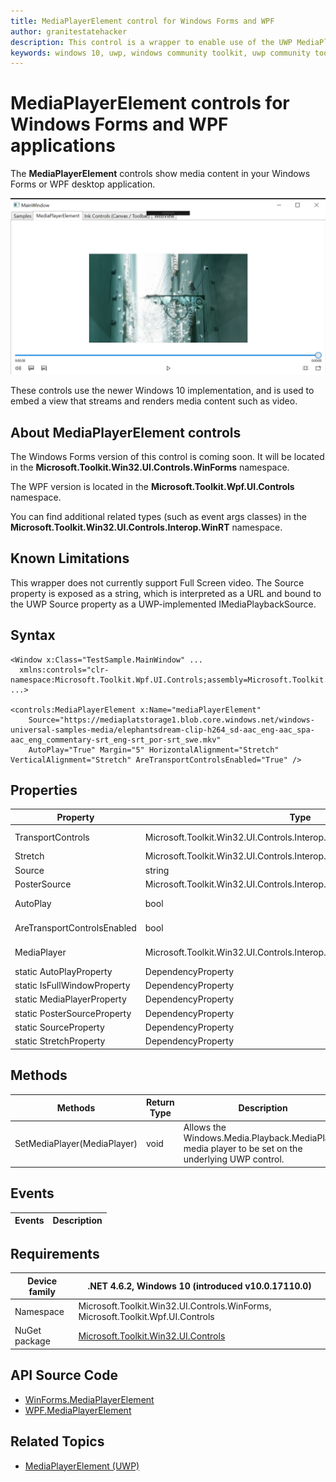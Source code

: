 ```yaml
---
title: MediaPlayerElement control for Windows Forms and WPF
author: granitestatehacker
description: This control is a wrapper to enable use of the UWP MediaPlayerElement control in Windows Forms or WPF.
keywords: windows 10, uwp, windows community toolkit, uwp community toolkit, uwp toolkit, MediaPlayerElement, Windows Forms, WPF
---
```


# MediaPlayerElement controls for Windows Forms and WPF applications

The **MediaPlayerElement** controls show media content in your Windows Forms or WPF desktop application.

![Web View Samples](../resources/images/Controls/MediaPlayerElement.png)

These controls use the newer Windows 10 implementation, and is used to embed a view that streams and renders media content such as video.  

## About MediaPlayerElement controls

The Windows Forms version of this control is coming soon. It will be located in the **Microsoft.Toolkit.Win32.UI.Controls.WinForms** namespace. 

The WPF version is located in the **Microsoft.Toolkit.Wpf.UI.Controls** namespace. 

You can find additional related types (such as event args classes) in the **Microsoft.Toolkit.Win32.UI.Controls.Interop.WinRT** namespace.

## Known Limitations
This wrapper does not currently support Full Screen video.  The Source property is exposed as a string, which is interpreted as a URL and bound to the UWP Source property as a UWP-implemented IMediaPlaybackSource.

## Syntax
```xaml
<Window x:Class="TestSample.MainWindow" ...
  xmlns:controls="clr-namespace:Microsoft.Toolkit.Wpf.UI.Controls;assembly=Microsoft.Toolkit.Wpf.UI.Controls"
...>

<controls:MediaPlayerElement x:Name="mediaPlayerElement" 
    Source="https://mediaplatstorage1.blob.core.windows.net/windows-universal-samples-media/elephantsdream-clip-h264_sd-aac_eng-aac_spa-aac_eng_commentary-srt_eng-srt_por-srt_swe.mkv"
    AutoPlay="True" Margin="5" HorizontalAlignment="Stretch"  VerticalAlignment="Stretch" AreTransportControlsEnabled="True" />
```

## Properties

| Property | Type | Description |
| -- | -- | -- |
| TransportControls | Microsoft.Toolkit.Win32.UI.Controls.Interop.WinRT.MediaTransportControls | Wrapper for Windows.UI.Xaml.Controls.MediaTransportControls |
| Stretch | Microsoft.Toolkit.Win32.UI.Controls.Interop.WinRT.Stretch | Wrapper for Windows.UI.Xaml.Media.Stretch |
| Source | string | Url for media to present. |
| PosterSource | Microsoft.Toolkit.Win32.UI.Controls.Interop.WinRT | Wrapper for Windows.UI.Xaml.Media.ImageSource |
| AutoPlay | bool | Gets or sets if the media should start immediately on initialization or not. |
| AreTransportControlsEnabled | bool | Gets or sets if the media control (pause, play, et al) should be shown. |
| MediaPlayer | Microsoft.Toolkit.Win32.UI.Controls.Interop.WinRT.MediaPlayer | Wrapper for Windows.Media.Playback.MediaPlayer || static AreTransportControlsEnabledProperty | DependencyProperty | DependencyProperty for AreTransportControlsEnabled |
| static AutoPlayProperty | DependencyProperty | DependencyProperty for AutoPlay property |
| static IsFullWindowProperty | DependencyProperty | DependencyProperty for IsFullWindow property |
| static MediaPlayerProperty | DependencyProperty | DependencyProperty for MediaPlayer property |
| static PosterSourceProperty | DependencyProperty | DependencyProperty for PosterSource property |
| static SourceProperty | DependencyProperty | DependencyProperty for Source property |
| static StretchProperty | DependencyProperty | DependencyProperty for Stretch property |

## Methods


| Methods | Return Type | Description |
| -- | -- | -- |
| SetMediaPlayer(MediaPlayer) | void | Allows the  Windows.Media.Playback.MediaPlayer media player to be set on the underlying UWP control. |

## Events

| Events | Description |
| -- | -- |


## Requirements

| Device family | .NET 4.6.2, Windows 10 (introduced v10.0.17110.0) |
| -- | -- |
| Namespace | Microsoft.Toolkit.Win32.UI.Controls.WinForms, Microsoft.Toolkit.Wpf.UI.Controls |
| NuGet package | [Microsoft.Toolkit.Win32.UI.Controls](https://www.nuget.org/packages/Microsoft.Toolkit.Win32.UI.Controls/) |

## API Source Code

- [WinForms.MediaPlayerElement](https://github.com/Microsoft/WindowsCommunityToolkit/tree/master/Microsoft.Toolkit.Win32/Microsoft.Toolkit.Win32.UI.Controls/WinForms/MediaPlayerElement)
- [WPF.MediaPlayerElement](https://github.com/Microsoft/WindowsCommunityToolkit/tree/master/Microsoft.Toolkit.Win32/Microsoft.Toolkit.Win32.UI.Controls/WPF/MediaPlayerElement)


## Related Topics

- [MediaPlayerElement (UWP)](https://docs.microsoft.com/en-us/uwp/api/Windows.UI.Xaml.Controls.MediaPlayerElement)
